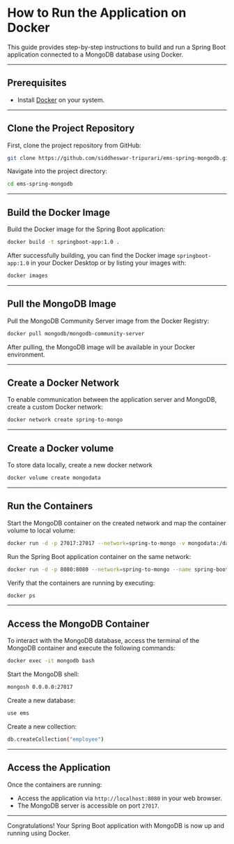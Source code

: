 # How to Run the Application on Docker

This guide provides step-by-step instructions to build and run a Spring Boot application connected to a MongoDB database using Docker.

---

## Prerequisites

- Install [Docker](https://www.docker.com/products/docker-desktop) on your system.

---

## Clone the Project Repository

First, clone the project repository from GitHub:

```bash
git clone https://github.com/siddheswar-tripurari/ems-spring-mongodb.git
```

Navigate into the project directory:

```bash
cd ems-spring-mongodb
```

---

## Build the Docker Image

Build the Docker image for the Spring Boot application:

```bash
docker build -t springboot-app:1.0 .
```

After successfully building, you can find the Docker image `springboot-app:1.0` in your Docker Desktop or by listing your images with:

```bash
docker images
```

---

## Pull the MongoDB Image

Pull the MongoDB Community Server image from the Docker Registry:

```bash
docker pull mongodb/mongodb-community-server
```

After pulling, the MongoDB image will be available in your Docker environment.

---

## Create a Docker Network

To enable communication between the application server and MongoDB, create a custom Docker network:

```bash
docker network create spring-to-mongo
```

---

## Create a Docker volume

To store data locally, create a new docker network

```bash
docker volume create mongodata
```

---

## Run the Containers

Start the MongoDB container on the created network and map the container volume to local volume:

```bash
docker run -d -p 27017:27017 --network=spring-to-mongo -v mongodata:/data/db --name mongodb mongodb/mongodb-community-server:latest
```

Run the Spring Boot application container on the same network:

```bash
docker run -d -p 8080:8080 --network=spring-to-mongo --name spring-boot-ems springboot-app:1.0
```

Verify that the containers are running by executing:

```bash
docker ps
```

---

## Access the MongoDB Container

To interact with the MongoDB database, access the terminal of the MongoDB container and execute the following commands:

```bash
docker exec -it mongodb bash
```

Start the MongoDB shell:

```bash
mongosh 0.0.0.0:27017
```

Create a new database:

```bash
use ems
```

Create a new collection:

```bash
db.createCollection("employee")
```

---

## Access the Application

Once the containers are running:

- Access the application via `http://localhost:8080` in your web browser.
- The MongoDB server is accessible on port `27017`.

---

Congratulations! Your Spring Boot application with MongoDB is now up and running using Docker.

